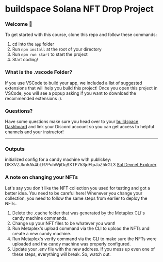 # buildspace Solana NFT Drop Project
### Welcome 👋
To get started with this course, clone this repo and follow these commands:

1. cd into the `app` folder
2. Run `npm install` at the root of your directory
3. Run `npm run start` to start the project
4. Start coding!

### What is the .vscode Folder?
If you use VSCode to build your app, we included a list of suggested extensions that will help you build this project! Once you open this project in VSCode, you will see a popup asking if you want to download the recommended extensions :).

### Questions?
Have some questions make sure you head over to your [buildspace Dashboard](https://app.buildspace.so/projects/CO77556be5-25e9-49dd-a799-91a2fc29520e) and link your Discord account so you can get access to helpful channels and your instructor!

---

### Outputs

initialized config for a candy machine with publickey: DKXVZJkn5Ak4bLR7PuhWjiDqSXTP753jdFtpJaZ5kGL3
[Sol Devnet Explorer](https://explorer.solana.com/address/DKXVZJkn5Ak4bLR7PuhWjiDqSXTP753jdFtpJaZ5kGL3?cluster=devnet)


### A note on changing your NFTs
Let's say you don't like the NFT collection you used for testing and got a better idea. You need to be careful here! Whenever you change your collection, you need to follow the same steps from earlier to deploy the NFTs.

1. Delete the .cache folder that was generated by the Metaplex CLI's candy machine commands.
2. Change up your NFT files to be whatever you want!
3. Run Metaplex's upload command via the CLI to upload the NFTs and create a new candy machine.
4. Run Metaplex's verify command via the CLI to make sure the NFTs were uploaded and the candy machine was properly configured.
5. Update your .env file with the new address.
If you mess up even one of these steps, everything will break. So, watch out.